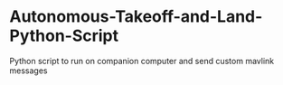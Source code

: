 # Autonomous-Takeoff-and-Land-Python-Script
Python script to run on companion computer and send custom mavlink messages


